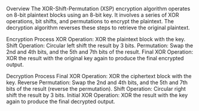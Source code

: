 Overview
The XOR-Shift-Permutation (XSP) encryption algorithm operates on 8-bit plaintext blocks using an 8-bit key. It involves a series of XOR operations, bit shifts, and permutations to encrypt the plaintext. The decryption algorithm reverses these steps to retrieve the original plaintext.

Encryption Process
XOR Operation: XOR the plaintext block with the key.
Shift Operation: Circular left shift the result by 3 bits.
Permutation: Swap the 2nd and 4th bits, and the 5th and 7th bits of the result.
Final XOR Operation: XOR the result with the original key again to produce the final encrypted output.




Decryption Process
Final XOR Operation: XOR the ciphertext block with the key.
Reverse Permutation: Swap the 2nd and 4th bits, and the 5th and 7th bits of the result (reverse the permutation).
Shift Operation: Circular right shift the result by 3 bits.
Initial XOR Operation: XOR the result with the key again to produce the final decrypted output.
